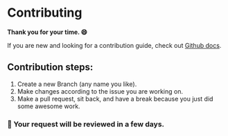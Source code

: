 # Contributing

**Thank you for your time. :smile:**

If you are new and looking for a contribution guide, check out <a href='https://docs.github.com/en/communities/setting-up-your-project-for-healthy-contributions/setting-guidelines-for-repository-contributors'>Github docs</a>.

## Contribution steps:
1. Create a new Branch (any name you like).
2. Make changes according to the issue you are working on.
3. Make a pull request, sit back, and have a break because you just did some awesome work.

### :monocle_face: Your request will be reviewed in a few days.
